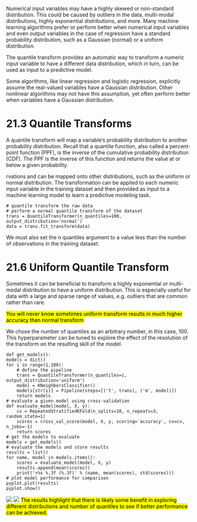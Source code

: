 Numerical input variables may have a highly skewed or non-standard distribution. This could be caused by outliers in the data, multi-modal distributions, highly exponential distributions, and more.
Many machine learning algorithms prefer or perform better when numerical input variables and even output variables in the case of regression have a standard probability distribution, such as a Gaussian (normal) or a uniform distribution.

The quantile transform provides an automatic way to transform a numeric input variable to have a different data distribution, which in turn, can be used as input to a predictive model.


Some algorithms, like linear regression and logistic regression, explicitly assume the real-valued variables have a Gaussian distribution. Other nonlinear algorithms may not have this assumption, yet often perform better when variables have a Gaussian distribution.

# 21.3 Quantile Transforms

A quantile transform will map a variable’s probability distribution to another probability distribution. Recall that a quantile function, also called a percent-point function (PPF), is the inverse of the cumulative probability distribution (CDF). The PPF is the inverse of this function and returns the value at or below a given probability.

rvations and can be mapped onto other distributions, such as the uniform or normal distribution. The transformation can be applied to each numeric input variable in the training dataset and then provided as input to a machine learning model to learn a predictive modeling task.

```
# quantile transform the raw data
# perform a normal quantile transform of the dataset
trans = QuantileTransformer(n_quantiles=100, output_distribution='normal')
data = trans.fit_transform(data)
```
We must also set the n quantiles argument to a value less than the number of observations in the training dataset.

# 21.6 Uniform Quantile Transform
Sometimes it can be beneficial to transform a highly exponential or multi-modal distribution to have a uniform distribution. This is especially useful for data with a large and sparse range of values, e.g. outliers that are common rather than rare.

<mark>You will never know sometimes uniform transform results in much higher accuracy than normal transform</mark>





We chose the number of quantiles as an arbitrary number, in this case, 100. This hyperparameter can be tuned to explore the effect of the resolution of the transform on the resulting skill of the model.

```
def get_models():
models = dict()
for i in range(1,100):
	# define the pipeline
	trans = QuantileTransformer(n_quantiles=i, output_distribution='uniform')
	model = KNeighborsClassifier()
	models[str(i)] = Pipeline(steps=[('t', trans), ('m', model)])
	return models
# evaluate a given model using cross-validation
def evaluate_model(model, X, y):
	cv = RepeatedStratifiedKFold(n_splits=10, n_repeats=3, random_state=1)
	scores = cross_val_score(model, X, y, scoring='accuracy', cv=cv, n_jobs=-1)
	return scores
# get the models to evaluate
models = get_models()
# evaluate the models and store results
results = list()
for name, model in models.items():
	scores = evaluate_model(model, X, y)
	results.append(mean(scores))
	print('>%s %.3f (%.3f)' % (name, mean(scores), std(scores)))
# plot model performance for comparison
pyplot.plot(results)
pyplot.show()
```
![](https://i.imgur.com/DY6AOlj.png)
![](https://i.imgur.com/t839bib.png)
<mark>The results highlight that there is likely some benefit in
exploring different distributions and number of quantiles to see if better performance can be achieved.</mark>
